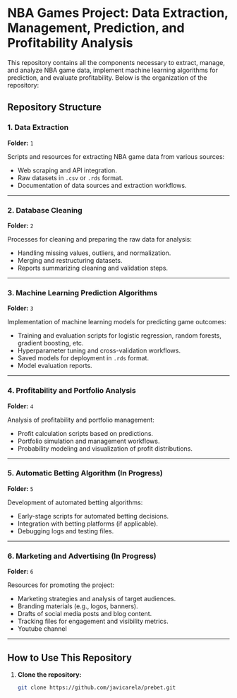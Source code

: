 # NBA Games Project: Data Extraction, Management, Prediction, and Profitability Analysis

This repository contains all the components necessary to extract, manage, and analyze NBA game data, implement machine learning algorithms for prediction, and evaluate profitability. Below is the organization of the repository:

## Repository Structure

### **1. Data Extraction**
**Folder:** `1`

Scripts and resources for extracting NBA game data from various sources:
- Web scraping and API integration.
- Raw datasets in `.csv` or `.rds` format.
- Documentation of data sources and extraction workflows.

---

### **2. Database Cleaning**
**Folder:** `2`

Processes for cleaning and preparing the raw data for analysis:
- Handling missing values, outliers, and normalization.
- Merging and restructuring datasets.
- Reports summarizing cleaning and validation steps.

---

### **3. Machine Learning Prediction Algorithms**
**Folder:** `3`

Implementation of machine learning models for predicting game outcomes:
- Training and evaluation scripts for logistic regression, random forests, gradient boosting, etc.
- Hyperparameter tuning and cross-validation workflows.
- Saved models for deployment in `.rds` format.
- Model evaluation reports.

---

### **4. Profitability and Portfolio Analysis**
**Folder:** `4`

Analysis of profitability and portfolio management:
- Profit calculation scripts based on predictions.
- Portfolio simulation and management workflows.
- Probability modeling and visualization of profit distributions.

---

### **5. Automatic Betting Algorithm (In Progress)**
**Folder:** `5`

Development of automated betting algorithms:
- Early-stage scripts for automated betting decisions.
- Integration with betting platforms (if applicable).
- Debugging logs and testing files.

---

### **6. Marketing and Advertising (In Progress)**
**Folder:** `6`

Resources for promoting the project:
- Marketing strategies and analysis of target audiences.
- Branding materials (e.g., logos, banners).
- Drafts of social media posts and blog content.
- Tracking files for engagement and visibility metrics.
- Youtube channel

---

## How to Use This Repository
1. **Clone the repository:**
   ```bash
   git clone https://github.com/javicarela/prebet.git
